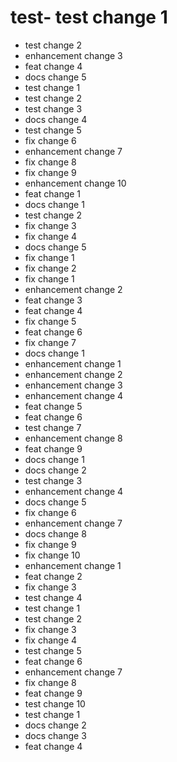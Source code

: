 # test- test change 1
- test change 2
- enhancement change 3
- feat change 4
- docs change 5
- test change 1
- test change 2
- test change 3
- docs change 4
- test change 5
- fix change 6
- enhancement change 7
- fix change 8
- fix change 9
- enhancement change 10
- feat change 1
- docs change 1
- test change 2
- fix change 3
- fix change 4
- docs change 5
- fix change 1
- fix change 2
- fix change 1
- enhancement change 2
- feat change 3
- feat change 4
- fix change 5
- feat change 6
- fix change 7
- docs change 1
- enhancement change 1
- enhancement change 2
- enhancement change 3
- enhancement change 4
- feat change 5
- feat change 6
- test change 7
- enhancement change 8
- feat change 9
- docs change 1
- docs change 2
- test change 3
- enhancement change 4
- docs change 5
- fix change 6
- enhancement change 7
- docs change 8
- fix change 9
- fix change 10
- enhancement change 1
- feat change 2
- fix change 3
- test change 4
- test change 1
- test change 2
- fix change 3
- fix change 4
- test change 5
- feat change 6
- enhancement change 7
- fix change 8
- feat change 9
- test change 10
- test change 1
- docs change 2
- docs change 3
- feat change 4
